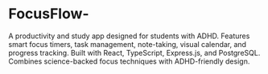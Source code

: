 # FocusFlow-
A productivity and study app designed for students with ADHD. Features smart focus timers, task management, note-taking, visual calendar, and progress tracking. Built with React, TypeScript, Express.js, and PostgreSQL. Combines science-backed focus techniques with ADHD-friendly design.
